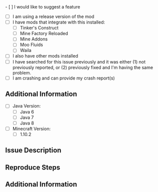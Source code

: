 <!-- MAKE YOUR ISSUE TITLE CLEAR -->
<!-- DESCRIBE YOUR ISSUE THE BEST YOU CAN -->
<!-->
<!-- DO NOT DELETE THE CONTENT ON THIS PAGE. FILL OUT ENTIRELY -->
<!-- PLEASE TICK THE CHECKBOXES BY REPLACING THE "[ ]" WITH "[x]" -->
<!-->
- [ ] I would like to suggest a feature <!-- IF YOU SELECT THIS IGNORE ALL OTHER QUESTIONS AND GO STRAIGHT TO DESCRIPTION -->
- [ ] I am using a release version of the mod
- [ ] I have mods that integrate with this installed:
     - [ ] Tinker's Construct
     - [ ] Mine Factory Reloaded
     - [ ] Mine Addons
     - [ ] Moo Fluids
     - [ ] Waila
- [ ] I also have other mods installed
- [ ] I have searched for this issue previously and it was either (1) not previously reported, or (2) previously fixed and I'm having the same problem.
- [ ] I am crashing and can provide my crash report(s)
<!-->
<!-- ADDITIONAL INFORMATION - This is optional, but can help find the problem faster -->
## Additional Information
- [ ] Java Version:
     - [ ] Java 6
     - [ ] Java 7
     - [ ] Java 8
- [ ] Minecraft Version:
     - [ ] 1.10.2

<!-- ISSUE DESCRIPTION - Please describe the issue in detail. -->
<!-- If possible refer the Forge Version, the version of the mods refered in "I have mods that integrate with this installed" -->
<!-- and if it is being used on a public modpack the name or link for that pack. -->
## Issue Description


<!-- REPRODUCE STEPS - Please describe how I can reproduce this issue below ## Reproduce Steps. -->
## Reproduce Steps


<!-- ADDITIONAL INFORMATION - Please post any crash reports, screenshots, etc. here. (use Pastebin or Imgur accordingly). You can also send the .txt of the crash-report if it is too large for paste bin -->
## Additional Information


